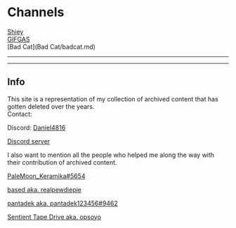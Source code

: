 # Channels
[Shiey](shiey/shiey.md)  
[GIFGAS](GIFGAS/GIFGAS.md)  
[Bad Cat](Bad Cat/badcat.md)

---  
---  

## Info
This site is a representation of my collection of archived content that has gotten deleted over the years.  
Contact:

Discord: [Daniel4816](https://discord.com/users/822509408390479872)

[Discord server](https://discord.gg/J7CYmrJ9Ew)

I also want to mention all the people who helped me along the way with their contribution of archived content.

[PaleMoon_Keramika#5654](https://discord.com/users/683489292424577082)

[based aka. realpewdiepie](https://discord.com/users/265256075542921217)

[pantadek aka. pantadek123456#9462](https://discord.com/users/1003624263649087529)

[Sentient Tape Drive aka. opsoyo](https://discord.com/users/99284240461479936)

